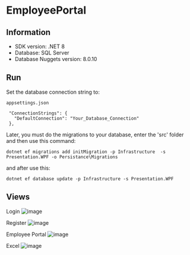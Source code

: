 # EmployeePortal
## Information
* SDK version: .NET 8
* Database: SQL Server 
* Database Nuggets version: 8.0.10

## Run

Set the database connection string to:

```
appsettings.json

 "ConnectionStrings": {
   "DefaultConnection": "Your_Database_Connection"
 },
```

Later, you must do the migrations to your database, enter the 'src' folder and then use this command:

```
dotnet ef migrations add initMigration -p Infrastructure  -s Presentation.WPF -o Persistance\Migrations
```

and after use this:

```
dotnet ef database update -p Infrastructure -s Presentation.WPF
```
## Views

Login
![image](https://github.com/user-attachments/assets/b8be403c-87e3-4d26-a6c8-d465aca6bb81)

Register
![image](https://github.com/user-attachments/assets/a28a0502-0535-44b0-850d-d8bafd144cbe)

Employee Portal
![image](https://github.com/user-attachments/assets/c0d1a0ef-af98-4dab-aaf3-878bb081cb76)

Excel 
![image](https://github.com/user-attachments/assets/50a993b2-6446-4fd4-861e-fbc1f08a9318)





